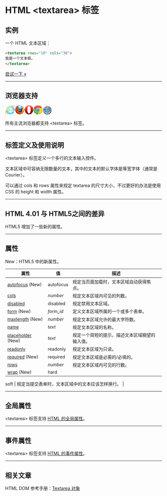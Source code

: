 # HTML &lt;textarea&gt; 标签

## 实例

一个 HTML 文本区域：

```HTML
<textarea rows="10" cols="30">
我是一个文本框。 
</textarea>
```

[尝试一下 »](http://www.runoob.com/try/try.php?filename=tryhtml_textarea)

--------

## 浏览器支持

![Internet Explorer](images/compatible_ie.gif)![Firefox](images/compatible_firefox.gif)![Opera](images/compatible_opera.gif)![Google Chrome](images/compatible_chrome.gif)![Safari](images/compatible_safari.gif)

所有主流浏览器都支持 &lt;textarea&gt; 标签。

--------

## 标签定义及使用说明

&lt;textarea&gt; 标签定义一个多行的文本输入控件。

文本区域中可容纳无限数量的文本，其中的文本的默认字体是等宽字体（通常是 Courier）。

可以通过 cols 和 rows 属性来规定 textarea 的尺寸大小，不过更好的办法是使用 CSS 的 height 和 width 属性。

--------

## HTML 4.01 与 HTML5之间的差异

HTML5 增加了一些新的属性。

--------

## 属性

New：HTML5 中的新属性。

| 属性 | 值 | 描述 |
| ---- | ---- | ---- |
| [autofocus](att-textarea-autofocus.html) (New) | autofocus | 规定当页面加载时，文本区域自动获得焦点。 |
| [cols](att-textarea-cols.html) | _number_ | 规定文本区域内可见的列数。 |
| [disabled](att-textarea-disabled.html) | disabled | 规定禁用文本区域。 |
| [form](att-textarea-form.html) (New) | _form_id_ | 定义文本区域所属的一个或多个表单。 |
| [maxlength](att-textarea-maxlength.html) (New) | _number_ | 规定文本区域允许的最大字符数。 |
| [name](att-textarea-name.html) | _text_ | 规定文本区域的名称。 |
| [placeholder](att-textarea-placeholder.html) (New) | _text_ | 规定一个简短的提示，描述文本区域期望的输入值。 |
| [readonly](att-textarea-readonly.html) | readonly | 规定文本区域为只读。 |
| [required](att-textarea-required.html) (New) | required | 规定文本区域是必需的/必填的。 |
| [rows](att-textarea-rows.html) | _number_ | 规定文本区域内可见的行数。 |
| [wrap](att-textarea-wrap.html) (New) | hard

 soft | 规定当提交表单时，文本区域中的文本应该怎样换行。 |

--------

## 全局属性

&lt;textarea&gt; 标签支持 [HTML 的全局属性](003_ref-standardattributes.md)。

--------

## 事件属性

&lt;textarea&gt; 标签支持 [HTML 的事件属性](004_ref-eventattributes.md)。

--------

## 相关文章

HTML DOM 参考手册：[Textarea 对象](http://www.runoob.com/jsref/dom-obj-textarea.html)
